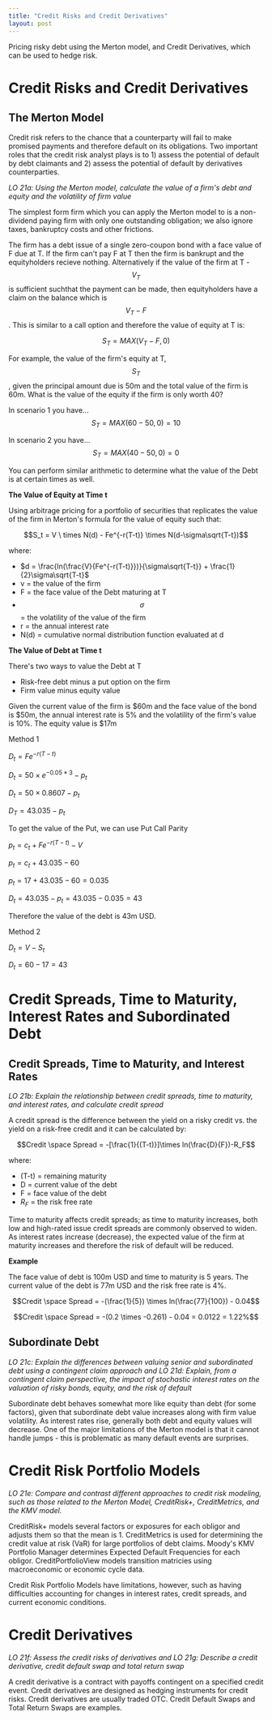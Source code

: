 ```yaml
---
title: "Credit Risks and Credit Derivatives"
layout: post
---
```

Pricing risky debt using the Merton model, and Credit Derivatives, which can be used to hedge risk.

# Credit Risks and Credit Derivatives

## The Merton Model
Credit risk refers to the chance that a counterparty will fail to make promised payments and therefore default on its obligations. Two important roles that the credit risk analyst plays is to 1) assess the potential of default by debt claimants and 2) assess the potential of default by derivatives counterparties. 

_LO 21a: Using the Merton model, calculate the value of a firm's debt and equity and the volatility of firm value_

The simplest form firm which you can apply the Merton model to is a non-dividend paying firm with only one outstanding obligation; we also ignore taxes, bankruptcy costs and other frictions. 

The firm has a debt issue of a single zero-coupon bond with a face value of F due at T. If the firm can't pay F at T then the firm is bankrupt and the equityholders recieve nothing. Alternatively if the value of the firm at T - $$V_T$$ is sufficient suchthat the payment can be made, then equityholders have a claim on the balance which is $$V_T - F$$ . This is similar to a call option and therefore the value of equity at T is: 

$$S_T = MAX(V_T - F, 0)$$

For example, the value of the firm's equity at T, $$S_T$$, given the principal amount due is 50m and the total value of the firm is 60m. What is the value of the equity if the firm is only worth 40? 

In scenario 1 you have...$$S_T = MAX(60 - 50, 0) = 10$$

In scenario 2 you have...$$S_T = MAX(40-50, 0) = 0$$

You can perform similar arithmetic to determine what the value of the Debt is at certain times as well. 

**The Value of Equity at Time t**

Using arbitrage pricing for a portfolio of securities that replicates the value of the firm in Merton's formula for the value of equity such that: 

$$S_t = V \ times N(d) - Fe^{-r(T-t)} \times N(d-\sigma\sqrt{T-t})$$

where:
* $d = \frac{ln(\frac{V}{Fe^{-r(T-t)}})}{\sigma\sqrt{T-t}} + \frac{1}{2}\sigma\sqrt{T-t}$
* v = the value of the firm
* F = the face value of the Debt maturing at T
* $$\sigma$$ = the volatility of the value of the firm
* r = the annual interest rate
* N(d) = cumulative normal distribution function evaluated at d

**The Value of Debt at Time t**

There's two ways to value the Debt at T
* Risk-free debt minus a put option on the firm
* Firm value minus equity value

Given the current value of the firm is \$60m and the face value of the bond is \$50m, the annual interest rate is 5% and the volatility of the firm's value is 10%. The equity value is $17m

Method 1

$D_t = Fe^{-r(T-t)}$

$D_t = 50\times e^{-0.05*3} - p_t$

$D_t = 50 \times 0.8607 - p_t$

$D_T = 43.035 - p_t$

To get the value of the Put, we can use Put Call Parity

$p_t = c_t + Fe^{-r(T-t)}-V$

$p_t = c_t + 43.035 - 60$

$p_t = 17 + 43.035 - 60 = 0.035$

$D_t = 43.035 - p_t = 43.035 - 0.035 = 43$

Therefore the value of the debt is 43m USD.

Method 2

$D_t = V - S_t$

$D_t = 60 - 17 = 43$

# Credit Spreads, Time to Maturity, Interest Rates and Subordinated Debt

## Credit Spreads, Time to Maturity, and Interest Rates
_LO 21b: Explain the relationship between credit spreads, time to maturity, and interest rates, and calculate credit spread_

A credit spread is the difference between the yield on a risky credit vs. the yield on a risk-free credit and it can be calculated by: 

$$Credit \space Spread = -[\frac{1}{(T-t)}]\times ln(\frac{D}{F})-R_F$$

where: 
* (T-t) = remaining maturity
* D = current value of the debt
* F = face value of the debt
* $R_F$ = the risk free rate

Time to maturity affects credit spreads; as time to maturity increases, both low and high-rated issue credit spreads are commonly observed to widen. As interest rates increase (decrease), the expected value of the firm at maturity increases and therefore the risk of default will be reduced. 

**Example**

The face value of debt is 100m USD and time to maturity is 5 years. The current value of the debt is 77m USD and the risk free rate is 4%. 

$$Credit \space Spread = -(\frac{1}{5}) \times ln(\frac{77}{100}) - 0.04$$

$$Credit \space Spread = -(0.2 \times -0.261) - 0.04 = 0.0122 = 1.22%$$

## Subordinate Debt
_LO 21c: Explain the differences between valuing senior and subordinated debt using a contingent claim approach and LO 21d: Explain, from a contingent claim perspective, the impact of stochastic interest rates on the valuation of risky bonds, equity, and the risk of default_

Subordinate debt behaves somewhat more like equity than debt (for some factors), given that subordinate debt value increases along with firm value volatility.  As interest rates rise, generally both debt and equity values will decrease. One of the major limitations of the Merton model is that it cannot handle jumps - this is problematic as many default events are surprises. 

# Credit Risk Portfolio Models
_LO 21e: Compare and contrast different approaches to credit risk modeling, such as those related to the Merton Model, CreditRisk+, CreditMetrics, and the KMV model._

CreditRisk+ models several factors or exposures for each obligor and adjusts them so that the mean is 1. CreditMetrics is used for determining the credit value at risk (VaR) for large portfolios of debt claims. Moody's KMV Portfolio Manager determines Expected Default Frequencies for each obligor. CreditPortfolioView models transition matricies using macroeconomic or economic cycle data. 

Credit Risk Portfolio Models have limitations, however, such as having difficulties accounting for changes in interest rates, credit spreads, and current economic conditions. 

# Credit Derivatives
_LO 21f: Assess the credit risks of derivatives and LO 21g: Describe a credit derivative, credit default swap and total return swap_

A credit derivative is a contract with payoffs contingent on a specified credit event. Credit derivatives are designed as hedging instruments for credit risks. Credit derivatives are usually traded OTC. Credit Default Swaps and Total Return Swaps are examples.
